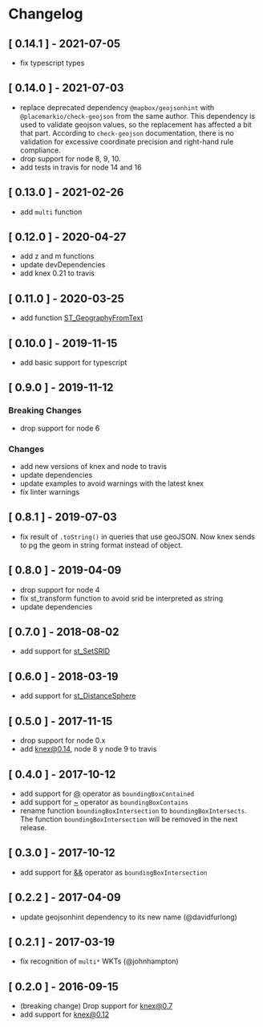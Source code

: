 # Changelog

## [ 0.14.1 ] - 2021-07-05
  - fix typescript types

## [ 0.14.0 ] - 2021-07-03
  - replace deprecated dependency `@mapbox/geojsonhint` with `@placemarkio/check-geojson` from the same author. This dependency is used to validate geojson values, so the replacement has affected a bit that part. According to `check-geojson` documentation, there is no validation for excessive coordinate precision and right-hand rule compliance.
  - drop support for node 8, 9, 10.
  - add tests in travis for node 14 and 16

## [ 0.13.0 ] - 2021-02-26
  - add `multi` function

## [ 0.12.0 ] - 2020-04-27
  - add z and m functions
  - update devDependencies
  - add knex 0.21 to travis


## [ 0.11.0 ] - 2020-03-25
  - add function [ST_GeographyFromText](https://postgis.net/docs/ST_GeographyFromText.html)

## [ 0.10.0 ] - 2019-11-15
  - add basic support for typescript

## [ 0.9.0 ] - 2019-11-12
### Breaking Changes
  - drop support for node 6

### Changes
  - add new versions of knex and node to travis
  - update dependencies
  - update examples to avoid warnings with the latest knex
  - fix linter warnings

## [ 0.8.1 ] - 2019-07-03
  - fix result of `.toString()` in queries that use geoJSON. Now knex sends to pg the geom in string format instead of object.

## [ 0.8.0 ] - 2019-04-09
  - drop support for node 4
  - fix st_transform function to avoid srid be interpreted as string
  - update dependencies

## [ 0.7.0 ] - 2018-08-02
  - add support for [st_SetSRID](https://postgis.net/docs/ST_SetSRID.html)

## [ 0.6.0 ] - 2018-03-19
  - add support for [st_DistanceSphere](https://postgis.net/docs/ST_DistanceSphere.html)

## [ 0.5.0 ] - 2017-11-15
  - drop support for node 0.x
  - add knex@0.14, node 8 y node 9 to travis

## [ 0.4.0 ] - 2017-10-12
  - add support for [@](http://postgis.net/docs/manual-2.0/ST_Geometry_Contained.html) operator as `boundingBoxContained`
  - add support for [~](http://postgis.net/docs/manual-2.0/ST_Geometry_Contain.html) operator as `boundingBoxContains`
  - rename function `boundingBoxIntersection` to `boundingBoxIntersects`. The function `boundingBoxIntersection` will be removed in the next release.

## [ 0.3.0 ] - 2017-10-12
  - add support for [&&](http://postgis.net/docs/manual-2.0/geometry_overlaps.html) operator as `boundingBoxIntersection`

## [ 0.2.2 ] - 2017-04-09
  - update geojsonhint dependency to its new name (@davidfurlong)

## [ 0.2.1 ] - 2017-03-19
  - fix recognition of `multi*` WKTs (@johnhampton)

## [ 0.2.0 ] - 2016-09-15
  - (breaking change) Drop support for knex@0.7
  - add support for knex@0.12

